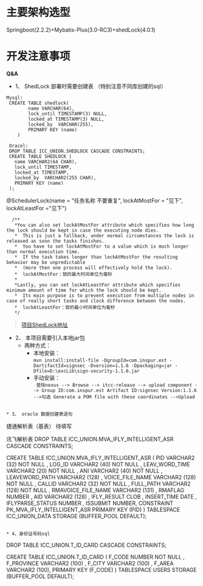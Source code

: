 # **主要架构选型**
Springboot(2.2.2)+Mybatis-Plus(3.0-RC3)+shedLock(4.0.1)

# **开发注意事项**
**Q&A**  
 *  1、 ShedLock 部署时需要创建表 （特别注意不同库创建的sql）

  ```
  Mysql:
   CREATE TABLE shedlock(
          name VARCHAR(64), 
          lock_until TIMESTAMP(3) NULL, 
          locked_at TIMESTAMP(3) NULL, 
          locked_by  VARCHAR(255), 
          PRIMARY KEY (name)
      ) 
  
   Oracel:
   DROP TABLE ICC_UNION.SHEDLOCK CASCADE CONSTRAINTS;
   CREATE TABLE SHEDLOCK (
     name VARCHAR2(64 CHAR),
     lock_until TIMESTAMP,
     locked_at TIMESTAMP,
     locked_by  VARCHAR2(255 CHAR),
     PRIMARY KEY (name)
   );
  ```
  @SchedulerLock(name = "任务名称 不要重复", lockAtMostFor = "见下", lockAtLeastFor ="见下")
  ```
    /**
     *You can also set lockAtMostFor attribute which specifies how long the lock should be kept in case the executing node dies.
     *  This is just a fallback, under normal circumstances the lock is released as soon the tasks finishes.
     *  You have to set lockAtMostFor to a value which is much longer than normal execution time.
     *  If the task takes longer than lockAtMostFor the resulting behavior may be unpredictable
     *  (more then one process will effectively hold the lock).
     *  lockAtMostFor：锁的最大时间单位为毫秒
     *
     *Lastly, you can set lockAtLeastFor attribute which specifies minimum amount of time for which the lock should be kept.
     *  Its main purpose is to prevent execution from multiple nodes in case of really short tasks and clock difference between the nodes.
     *  lockAtLeastFor：锁的最小时间单位为毫秒
     */
```

> [项目ShedLock地址](https://github.com/lukas-krecan/ShedLock)


 * 2、 本项目需要引入本地jar包   
   - 两种方式：  
      - 本地安装：   
       ``` mvn install:install-file -DgroupId=com.inspur.est -DartifactId=signsec -Dversion=1.1.6 -Dpackaging=jar -Dfile=D:\excLib\sign-security-1.1.6.jar  ```  
      - 手动安装：  
      ``` 登陆nexus --> Browse --> itcc-release --> upload component --> Group ID:com.inspur.est Artifact ID:signsec Version:1.1.6 -->勾选 Generate a POM file with these coordinates -->Upload``` 

```

* 3、 oracle 数据创建表语句

```
 捷通解析表（基表）
 待填写  

 讯飞解析表
DROP TABLE ICC_UNION.MVA_IFLY_INTELLIGENT_ASR CASCADE CONSTRAINTS;

CREATE TABLE ICC_UNION.MVA_IFLY_INTELLIGENT_ASR
	(
	  PID                VARCHAR2 (32) NOT NULL
	, LOG_ID             VARCHAR2 (40) NOT NULL
	, LEAV_WORD_TIME     VARCHAR2 (20) NOT NULL
	, ANI                VARCHAR2 (40) NOT NULL
	, LEAVEWORD_PATH     VARCHAR2 (128)
	, VOICE_FILE_NAME    VARCHAR2 (128) NOT NULL
	, CALLID             VARCHAR2 (32) NOT NULL
	, FULL_PATH          VARCHAR2 (128) NOT NULL
	, RMAVOICE_FILE_NAME VARCHAR2 (131)
	, RMAFLAG           NUMBER
	, AID                VARCHAR2 (128)
	, IFLY_RESULT        CLOB
	, INSERT_TIME        DATE
	, IFLYPARSE_STATUS   NUMBER
	, ISSUBMIT           NUMBER,
	CONSTRAINT PK_MVA_IFLY_INTELLIGENT_ASR PRIMARY KEY (PID)
	)
	TABLESPACE ICC_UNION_DATA
	STORAGE (BUFFER_POOL DEFAULT);
```

* 4、身份证号码sql

```
DROP TABLE ICC_UNION.T_ID_CARD CASCADE CONSTRAINTS;

CREATE TABLE ICC_UNION.T_ID_CARD
	(
	  F_CODE     NUMBER NOT NULL
	, F_PROVINCE VARCHAR2 (100)
	, F_CITY     VARCHAR2 (100)
	, F_AREA     VARCHAR2 (100),
	PRIMARY KEY (F_CODE)
	)
	TABLESPACE USERS
	STORAGE (BUFFER_POOL DEFAULT);

```